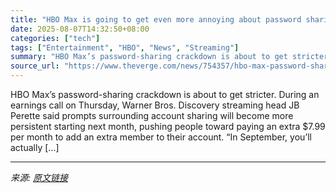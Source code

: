 ```yaml
---
title: "HBO Max is going to get even more annoying about password sharing"
date: 2025-08-07T14:32:50+08:00
categories: ["tech"]
tags: ["Entertainment", "HBO", "News", "Streaming"]
summary: "HBO Max’s password-sharing crackdown is about to get stricter. During an earnings call on Thursday, Warner Bros. Discovery streaming head JB Perette said prompts surrounding account sharing will becom"
source_url: "https://www.theverge.com/news/754357/hbo-max-password-sharing-annoying-earnings"
---
```


HBO Max’s password-sharing crackdown is about to get stricter. During an earnings call on Thursday, Warner Bros. Discovery streaming head JB Perette said prompts surrounding account sharing will become more persistent starting next month, pushing people toward paying an extra $7.99 per month to add an extra member to their account. “In September, you&#8217;ll actually [&#8230;]

---

*来源: [原文链接](https://www.theverge.com/news/754357/hbo-max-password-sharing-annoying-earnings)*
